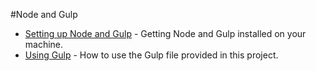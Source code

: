 #Node and Gulp

* [Setting up Node and Gulp](set-up.md) - Getting Node and Gulp installed on your machine.
* [Using Gulp](gulp.md) - How to use the Gulp file provided in this project.
